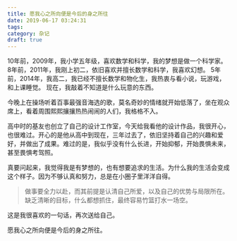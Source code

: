```yaml
---
title: 愿我心之所向便是今后的身之所往
date: 2019-06-17 03:24:31
tags:
category: 杂记
draft: true
---
```


10年前，2009年，我小学五年级，喜欢数学和科学，我的梦想是做一个科学家。
8年前，2011年，我刚上初二，依旧喜欢并擅长数学和科学，我喜欢幻想。
5年前，2014年，我高二，我已经不擅长数学和物化生，我热衷与看小说，玩游戏，和上课睡觉。
现在，我敲着不知道是什么玩意的东西。
<!-- more -->

今晚上在操场听着百事最强音海选的歌，莫名奇妙的情绪就开始低落了，坐在观众席上，看着周围熙熙攘攘热热闹闹的人们，我格格不入。

高中时的基友也创立了自己的设计工作室，今天给我看他的设计作品，我很开心，也很难过。开心的是他从高中到现在，三年过去了，依旧坚持着自己的兴趣和爱好，并做出了成果。难过的是，我似乎没有什么长进，开始抑郁，开始畏惧未来，甚至畏惧考驾照。

真要问起来，我觉得我是有梦想的，也有想要追求的生活。为什么我的生活会变成这个样子。因为不够认真和努力，总是在小圈子里洋洋自得。

>做事要全力以赴，而其前提是认清自己所爱，以及自己的优势与局限所在。缺乏清晰的目标，什么都想抓住，最终容易竹篮打水一场空。

这是我很喜欢的一句话，再次送给自己。

愿我心之所向便是今后的身之所往。






